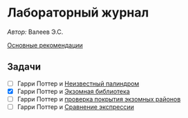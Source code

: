 # Лабораторный журнал

*Автор:* Валеев Э.С.

[Основные рекомендации](./Recommendations.md)

## Задачи

- [ ] Гарри Поттер и [Неизвестный палиндром](./Unknown_palindrome.md)
- [x] Гарри Поттер и [Экзомная библиотека](./BiblExome.md)
- [ ] Гарри Поттер и [проверка покрытия экзомных районов](./Check_coverage.md)
- [ ] Гарри Поттер и [Сравнение экспрессии](./Expression_comparison.md)
